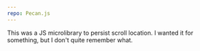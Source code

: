 ```yaml
---
repo: Pecan.js
---
```

This was a JS microlibrary to persist scroll location. I wanted it for something, but I don't quite remember what.
